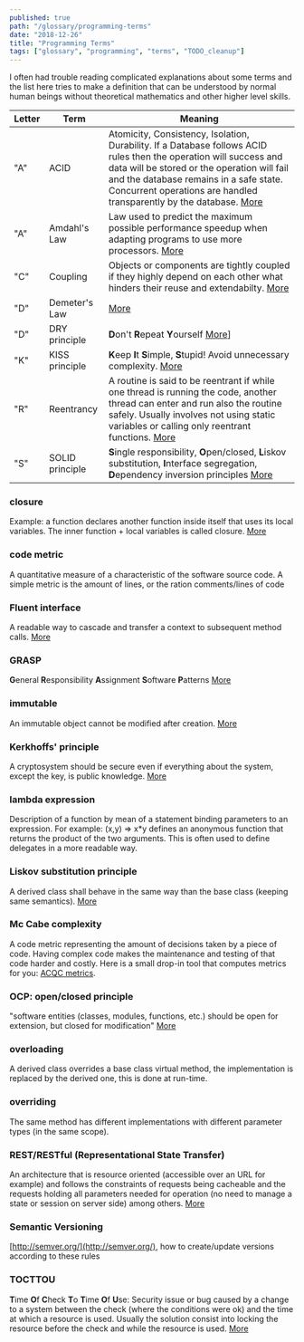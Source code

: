 ```yaml
---
published: true
path: "/glossary/programming-terms"
date: "2018-12-26"
title: "Programming Terms"
tags: ["glossary", "programming", "terms", "TODO_cleanup"]
---
```


I often had trouble reading complicated explanations about some terms and the list here tries to make a definition that can be understood by normal human beings without theoretical mathematics and other higher level skills.

 | Letter | Term            | Meaning                                                                                                                                                                                                                                                                                       | 
 | ------ | ----            | -------                                                                                                                                                                                                                                                                                       | 
 | "A"    | ACID            | Atomicity, Consistency, Isolation, Durability. If a Database follows ACID rules then the operation will success and data will be stored or the operation will fail and the database remains in a safe state. Concurrent operations are handled transparently by the database. [More](https://en.wikipedia.org/wiki/ACID) | 
 | "A"    | Amdahl's Law    | Law used to predict the maximum possible performance speedup when adapting programs to use more processors. [More](https://en.wikipedia.org/wiki/Amdahl%27s_law)                                                                                                                                                         | 
 | "C"    | Coupling        | Objects or components are tightly coupled if they highly depend on each other what hinders their reuse and extendabilty. [More](https://en.wikipedia.org/wiki/Coupling_%28computer_science%29)                                                                                                                           | 
 | "D"    | Demeter's Law   | [More](https://en.wikipedia.org/wiki/Law_of_Demeter)                                                                                                                                                                                                                                                                     | 
 | "D"    | DRY principle   | **D**on't **R**epeat **Y**ourself [More](https://en.wikipedia.org/wiki/Don't_repeat_yourself)]                                                                                                                                                                                                                           | 
 | "K"    | KISS principle  | **K**eep **I**t **S**imple, **S**tupid! Avoid unnecessary complexity. [More](https://en.wikipedia.org/wiki/KISS_principle)                                                                                                                                                                                               | 
 | "R"    | Reentrancy      | A routine is said to be reentrant if while one thread is running the code, another thread can enter and run also the routine safely. Usually involves not using static variables or calling only reentrant functions. [More](https://en.wikipedia.org/wiki/Reentrancy_(computing))                                   | 
 | "S"    | SOLID principle | **S**ingle responsibility, **O**pen/closed, **L**iskov substitution, **I**nterface segregation, **D**ependency inversion principles [More](https://en.wikipedia.org/wiki/SOLID)                                                                                                             | 

### closure

Example: a function declares another function inside itself that uses its local variables. The inner function + local variables is called closure. [More](https://en.wikipedia.org/wiki/Closure_(computer_programming))

### code metric

A quantitative measure of a characteristic of the software source code. A simple metric is the amount of lines, or the ration comments/lines of code

### Fluent interface

A readable way to cascade and transfer a context to subsequent method calls. [More](https://en.wikipedia.org/wiki/Fluent_interface)

### GRASP

**G**eneral **R**esponsibility **A**ssignment **S**oftware **P**atterns [More](https://en.wikipedia.org/wiki/GRASP_%28object-oriented_design%29)

### immutable

An immutable object cannot be modified after creation. [More](https://www.ibm.com/developerworks/java/library/j-jtp02183.html)

### Kerkhoffs' principle

A cryptosystem should be secure even if everything about the system, except the key, is public knowledge. [More](https://en.wikipedia.org/wiki/Kerkhoffs%27_laws)

### lambda expression

Description of a function by mean of a statement binding parameters to an expression. For example: (x,y) => x*y defines an anonymous function that returns the product of the two arguments. This is often used to define delegates in a more readable way.

### Liskov substitution principle

A derived class shall behave in the same way than the base class (keeping same semantics). [More](https://en.wikipedia.org/wiki/Liskov_substitution_principle)

### Mc Cabe complexity

A code metric representing the amount of decisions taken by a piece of code. Having complex code makes the maintenance and testing of that code harder and costly. Here is a small drop-in tool that computes metrics for you: [ACQC metrics](/software/acqc/metrics).

### OCP: open/closed principle

"software entities (classes, modules, functions, etc.) should be open for extension, but closed for modification" [More](https://en.wikipedia.org/wiki/Open/closed_principle)

### overloading

A derived class overrides a base class virtual method, the implementation is replaced by the derived one, this is done at run-time.

### overriding

The same method has different implementations with different parameter types (in the same scope).

### REST/RESTful (Representational State Transfer)

An architecture that is resource oriented (accessible over an URL for example) and follows the constraints of requests being cacheable and the requests holding all parameters needed for operation (no need to manage a state or session on server side) among others. [More](https://en.wikipedia.org/wiki/Representational_State_Transfer)

### Semantic Versioning

[http://semver.org/](http://semver.org/), how to create/update versions according to these rules

### TOCTTOU

**T**ime **O**f **C**heck **T**o **T**ime **O**f **U**se: Security issue or bug caused by a change to a system between the check (where the conditions were ok) and the time at which a resource is used. Usually the solution consist into locking the resource before the check and while the resource is used. [More](https://en.wikipedia.org/wiki/Time-of-check-to-time-of-use)
